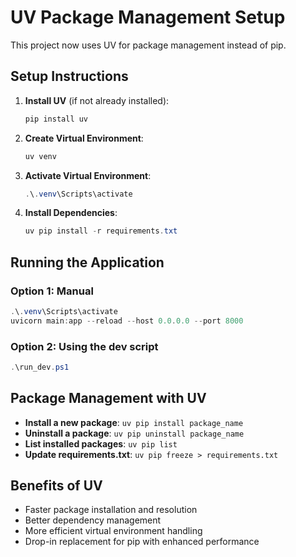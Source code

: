 # UV Package Management Setup

This project now uses UV for package management instead of pip.

## Setup Instructions

1. **Install UV** (if not already installed):
   ```powershell
   pip install uv
   ```

2. **Create Virtual Environment**:
   ```powershell
   uv venv
   ```

3. **Activate Virtual Environment**:
   ```powershell
   .\.venv\Scripts\activate
   ```

4. **Install Dependencies**:
   ```powershell
   uv pip install -r requirements.txt
   ```

## Running the Application

### Option 1: Manual
```powershell
.\.venv\Scripts\activate
uvicorn main:app --reload --host 0.0.0.0 --port 8000
```

### Option 2: Using the dev script
```powershell
.\run_dev.ps1
```

## Package Management with UV

- **Install a new package**: `uv pip install package_name`
- **Uninstall a package**: `uv pip uninstall package_name`
- **List installed packages**: `uv pip list`
- **Update requirements.txt**: `uv pip freeze > requirements.txt`

## Benefits of UV

- Faster package installation and resolution
- Better dependency management
- More efficient virtual environment handling
- Drop-in replacement for pip with enhanced performance
